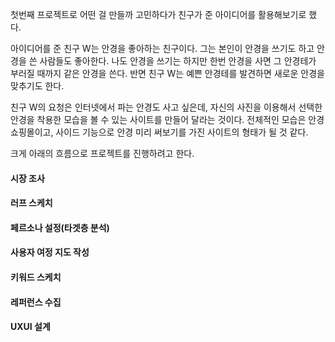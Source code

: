 <p>첫번째 프로젝트로 어떤 걸 만들까 고민하다가 
친구가 준 아이디어를 활용해보기로 했다.</p>
<p>아이디어를 준 친구 W는 안경을 좋아하는 친구이다. 그는 본인이 안경을 쓰기도 하고 안경을 쓴 사람들도 좋아한다. 나도 안경을 쓰기는 하지만 한번 안경을 사면 그 안경테가 부러질 때까지 같은 안경을 쓴다. 반면 친구 W는 예쁜 안경테를 발견하면 새로운 안경을 맞추기도 한다.</p>
<p>친구 W의 요청은 인터넷에서 파는 안경도 사고 싶은데, 자신의 사진을 이용해서 선택한 안경을 착용한 모습을 볼 수 있는 사이트를 만들어 달라는 것이다. 전체적인 모습은 안경 쇼핑몰이고, 사이드 기능으로 안경 미리 써보기를 가진 사이트의 형태가 될 것 같다.</p>
<p>크게 아래의 흐름으로 프로젝트를 진행하려고 한다.</p>
<h4 id="시장-조사">시장 조사</h4>
<h4 id="러프-스케치">러프 스케치</h4>
<h4 id="페르소나-설정타겟층-분석">페르소나 설정(타겟층 분석)</h4>
<h4 id="사용자-여정-지도-작성">사용자 여정 지도 작성</h4>
<h4 id="키워드-스케치">키워드 스케치</h4>
<h4 id="레퍼런스-수집">레퍼런스 수집</h4>
<h4 id="uxui-설계">UXUI 설계</h4>